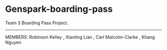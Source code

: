# Genspark-boarding-pass

Team 3 Boarding Pass Project.
____________________________

MEMBERS: Robinson Kelley , Xiaoting Lian , Carl Malcolm-Clarke , Khang Nguyen
